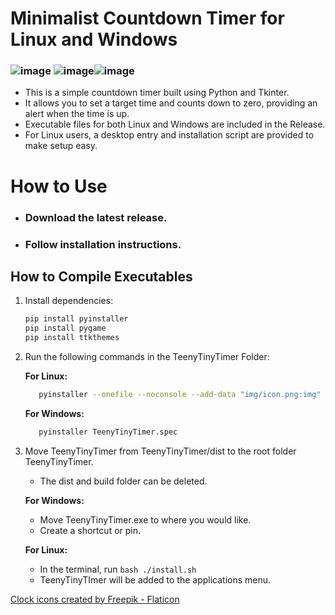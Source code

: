 # Minimalist Countdown Timer for Linux and Windows
### ![image](https://github.com/user-attachments/assets/ab1f87dc-a1e5-4d0c-96bd-72097e9af448) ![image](https://github.com/user-attachments/assets/f836c056-e85c-4c16-be26-78e9b7c7ca49)![image](https://github.com/user-attachments/assets/7ed54646-92ef-4949-a8ec-d8d571d7b275)


- This is a simple countdown timer built using Python and Tkinter. 
- It allows you to set a target time and counts down to zero, providing an alert when the time is up.
- Executable files for both Linux and Windows are included in the Release.
- For Linux users, a desktop entry and installation script are provided to make setup easy.

# How to Use
-    ### Download the latest release.
-    ### Follow installation instructions.

## How to Compile Executables

1. Install dependencies:
   ```bash
   pip install pyinstaller
   pip install pygame
   pip install ttkthemes
   ```

2. Run the following commands in the TeenyTinyTimer Folder:

   **For Linux:**
   ```bash
      pyinstaller --onefile --noconsole --add-data "img/icon.png:img" --add-data "sounds/end.wav:sounds" TeenyTinyTimer.py
   ```

   **For Windows:**
   ```bash
      pyinstaller TeenyTinyTimer.spec
   ```
3. Move TeenyTinyTimer from TeenyTinyTimer/dist to the root folder TeenyTinyTimer.
     - The dist and build folder can be deleted.
     
   **For Windows:**
      - Move TeenyTinyTimer.exe to where you would like.
      - Create a shortcut or pin.

   **For Linux:**
      - In the terminal, run ```bash ./install.sh```
      - TeenyTinyTImer will be added to the applications menu.
      

 <a href="https://www.flaticon.com/free-icons/clock" title="clock icons">Clock icons created by Freepik - Flaticon</a> 
